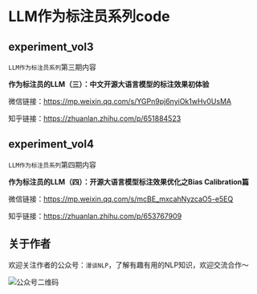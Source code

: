 # LLM作为标注员系列code

## experiment_vol3

`LLM作为标注员系列`第三期内容

**作为标注员的LLM（三）：中文开源大语言模型的标注效果初体验**

微信链接：https://mp.weixin.qq.com/s/YGPn9pj6nyiOk1wHv0UsMA

知乎链接：https://zhuanlan.zhihu.com/p/651884523

## experiment_vol4

`LLM作为标注员系列`第四期内容

**作为标注员的LLM（四）：开源大语言模型标注效果优化之Bias Calibration篇**

微信链接：https://mp.weixin.qq.com/s/mcBE_mxcahNyzcaO5-e5EQ

知乎链接：https://zhuanlan.zhihu.com/p/653767909



## 关于作者

欢迎关注作者的公众号：`漫谈NLP`，了解有趣有用的NLP知识，欢迎交流合作～

![公众号二维码](https://github.com/duanyu/LLM_annotator/assets/3396200/cad2036f-3a15-4060-b3b9-6b61cb10e7e0)
